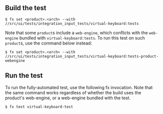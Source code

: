 ## Build the test

```shell
$ fx set <product>.<arch> --with //src/ui/tests/integration_input_tests/virtual-keyboard:tests
```

Note that some `product`s include a `web-engine`, which conflicts with the `web-engine`
bundled with `virtual-keyboard:tests`. To run this test on such `product`s, use the command
below instead:

```shell
$ fx set <product>.<arch> --with //src/ui/tests/integration_input_tests/virtual-keyboard:tests-product-webengine
```

## Run the test

To run the fully-automated test, use the following fx invocation. Note that the same command
works regardless of whether the build uses the product's web-engine, or a web-engine bundled
with the test.

```shell
$ fx test virtual-keyboard-test
```